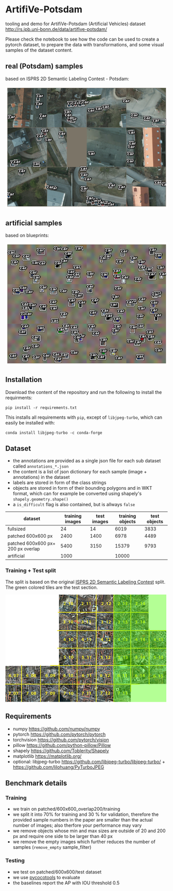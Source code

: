 # ArtifiVe-Potsdam
tooling and demo for ArtifiVe-Potsdam (Artificial Vehicles) dataset
http://rs.ipb.uni-bonn.de/data/artifive-potsdam/


Please check the notebook to see how the code can be used to create a pytorch dataset, to prepare the data with transformations, and some visual samples of the dataset content.

## real (Potsdam) samples

based on ISPRS 2D Semantic Labeling Contest - Potsdam:

![potsdam image samples](docs/potsdam_samples.png)

## artificial samples

based on blueprints:

![artificial image samples](docs/artificial_samples.png)

## Installation

Download the content of the repository and run the following to install the requirments:

```
pip install -r requirements.txt
```
This installs all requirements with `pip`, except of `libjpeg-turbo`, which can easily be installed with:
```
conda install libjpeg-turbo -c conda-forge
```


## Dataset

* the annotations are provided as a single json file for each sub dataset called `annotations_*.json`
* the content is a list of json dictionary for each sample (image + annotations) in the dataset
* labels are stored in form of the class strings
* objects are stored in form of their bounding polygons and in WKT format, which can for example be converted using shapely's `shapely.geometry.shape()`
* a `is_difficult` flag is also contained, but is allways `false`


| dataset                            | training images | test images | training objects | test objects |
|------------------------------------|-----------------|-------------|------------------|--------------|
| fullsized                          | 24              | 14          | 6019             | 3833         |
| patched 600x600 px                 | 2400            | 1400        | 6978             | 4489         |
| patched 600x600 px+ 200 px overlap | 5400            | 3150        | 15379            | 9793         |
| artificial                         | 1000            |             | 10000            |              |

### Training + Test split

The split is based on the original [ISPRS 2D Semantic Labeling Contest](https://www2.isprs.org/commissions/comm2/wg4/benchmark/2d-sem-label-potsdam/) split. The green colored tiles are the test section.

![artificial image samples](docs/tile_overview-resized-train_test_split.png)


## Requirements

* numpy https://github.com/numpy/numpy
* pytorch https://github.com/pytorch/pytorch
* torchvision https://github.com/pytorch/vision
* pillow https://github.com/python-pillow/Pillow
* shapely https://github.com/Toblerity/Shapely
* matplotlib https://matplotlib.org/
* optional: libjpeg-turbo https://github.com/libjpeg-turbo/libjpeg-turbo/ + https://github.com/lilohuang/PyTurboJPEG

 
## Benchmark details

### Training

* we train on patched/600x600_overlap200/training
* we split it into 70% for training and 30 % for validation, therefore the provided sample numbers in the paper are smaller than the actual number of images; also therfore your performance may vary
* we remove objects whose min and max sizes are outside of 20 and 200 px and require one side to be larger than 40 px
* we remove the empty images which further reduces the number of samples (`remove_empty` sample_filter)


### Testing

* we test on patched/600x600/test dataset
* we use [pycocotools](https://github.com/cocodataset/cocoapi) to evaluate
* the baselines report the AP with IOU threshold 0.5